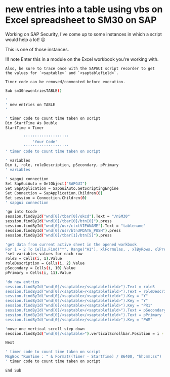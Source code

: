# new entries into a table using vbs on Excel spreadsheet to SM30 on SAP

Working on SAP Security, I've come up to some instances in which a script would help a lot! :wink:

This is one of those instances.

!!! note
    Enter this in a module on the Excel workbook you're working with.

    Also, be sure to trace once with the SAPGUI script recorder to get
    the values for `<saptable>` and `<saptablefield>`.

    Timer code can be removed/commented before execution.

``` bash
Sub sm30newentriesTABLE()

'
' new entries on TABLE
'

' timer code to count time taken on script
Dim StartTime As Double
StartTime = Timer

        ''''''''''''''''''''
            'Your Code'
        ''''''''''''''''''''
' timer code to count time taken on script

' variables
Dim i, role, roleDescription, pSecondary, pPrimary
' variables

' sapgui connection
Set SapGuiAuto = GetObject("SAPGUI")
Set SapApplication = SapGuiAuto.GetScriptingEngine
Set Connection = SapApplication.Children(0)
Set session = Connection.Children(0)
' sapgui connection

'go into tcode
session.findById("wnd[0]/tbar[0]/okcd").Text = "/nSM30"
session.findById("wnd[0]/tbar[0]/btn[0]").press
session.findById("wnd[0]/usr/ctxtVIEWNAME").Text = "tablename"
session.findById("wnd[0]/usr/btnUPDATE_PUSH").press
session.findById("wnd[0]/tbar[1]/btn[5]").press

'get data from current active sheet in the opened workbook
For i = 2 To Cells.Find("*", Range("A1"), xlFormulas, , xlByRows, xlPrevious).Row
'set variables values for each row
roleS = Cells(i, 1).Value
roleDescription = Cells(i, 2).Value
pSecondary = Cells(i, 10).Value
pPrimary = Cells(i, 11).Value

'do new entries
session.findById("wnd[0]/<saptable>/<saptablefield>").Text = roleS
session.findById("wnd[0]/<saptable>/<saptablefield>").Text = roleDescription
session.findById("wnd[0]/<saptable>/<saptablefield>").Key = "Y"
session.findById("wnd[0]/<saptable>/<saptablefield>").Key = "Y"
session.findById("wnd[0]/<saptable>/<saptablefield>").Key = "PR1"
session.findById("wnd[0]/<saptable>/<saptablefield>").Text = pSecondary
session.findById("wnd[0]/<saptable>/<saptablefield>").Text = pPrimary
session.findById("wnd[0]/<saptable>/<saptablefield>").Key = "PWM"

'move one vertical scroll step down
session.findById("wnd[0]/<saptable>").verticalScrollbar.Position = i - 1

Next

' timer code to count time taken on script
MsgBox "RunTime : " & Format((Timer - StartTime) / 86400, "hh:mm:ss")
' timer code to count time taken on script

End Sub
```
